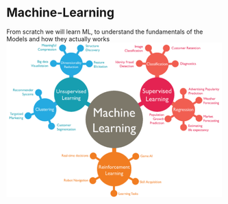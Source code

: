# Machine-Learning
From scratch we will learn ML, to understand the fundamentals of the Models and how they actually works
![Thumbnail](readmeImage/ML.png)

